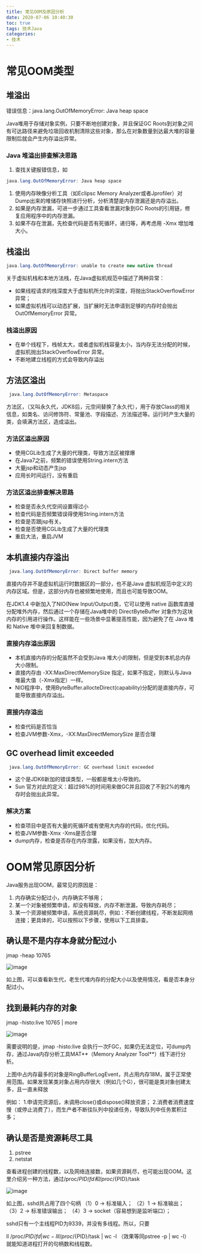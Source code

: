 ```yaml
---
title: 常见OOM及原因分析
date: 2020-07-06 10:40:30
toc: true
tags: 技术Java
categories: 
- 技术
---
```


# 常见OOM类型

## 堆溢出

错误信息：java.lang.OutOfMemoryError: Java heap space 

Java堆用于存储对象实例，只要不断地创建对象，并且保证GC Roots到对象之间有可达路径来避免垃圾回收机制清除这些对象，那么在对象数量到达最大堆的容量限制后就会产生内存溢出异常。 

<!--more-->

### Java 堆溢出排查解决思路

1. 查找关键报错信息，如

```java
java.lang.OutOfMemoryError: Java heap space
```

1. 使用内存映像分析工具（如Eclipsc Memory Analyzer或者Jprofiler）对Dump出来的堆储存快照进行分析，分析清楚是内存泄漏还是内存溢出。
2. 如果是内存泄漏，可进一步通过工具查看泄漏对象到GC	Roots的引用链，修复应用程序中的内存泄漏。
3. 如果不存在泄漏，先检查代码是否有死循环，递归等，再考虑用 -Xmx 增加堆大小。

## 栈溢出

```java
java.lang.OutOfMemoryError: unable to create new native thread
```



关于虚拟机栈和本地方法栈，在Java虚拟机规范中描述了两种异常：

- 如果线程请求的栈深度大于虚拟机所允许的深度，将抛出StackOverflowError 异常；
- 如果虚拟机栈可以动态扩展，当扩展时无法申请到足够的内存时会抛出 OutOfMemoryError 异常。

### 栈溢出原因

- 在单个线程下，栈帧太大，或者虚拟机栈容量太小，当内存无法分配的时候，虚拟机抛出StackOverflowError 异常。
- 不断地建立线程的方式会导致内存溢出

## 方法区溢出

``` JAVA
 java.lang.OutOfMemoryError: Metaspace 
```

 方法区，（又叫永久代，JDK8后，元空间替换了永久代），用于存放Class的相关信息，如类名、访问修饰符、常量池、字段描述、方法描述等。运行时产生大量的类，会填满方法区，造成溢出。 

### 方法区溢出原因

- 使用CGLib生成了大量的代理类，导致方法区被撑爆
- 在Java7之前，频繁的错误使用String.intern方法
- 大量jsp和动态产生jsp
- 应用长时间运行，没有重启

### 方法区溢出排查解决思路

- 检查是否永久代空间设置得过小
- 检查代码是否频繁错误得使用String.intern方法
- 检查是否跟jsp有关。
- 检查是否使用CGLib生成了大量的代理类
- 重启大法，重启JVM

## 本机直接内存溢出

```java
 java.lang.OutOfMemoryError: Direct buffer memory
```

直接内存并不是虚拟机运行时数据区的一部分，也不是Java 虚拟机规范中定义的内存区域。但是，这部分内存也被频繁地使用，而且也可能导致OOM。

在JDK1.4 中新加入了NIO(New Input/Output)类，它可以使用 native 函数库直接分配堆外内存，然后通过一个存储在Java堆中的 DirectByteBuffer 对象作为这块内存的引用进行操作。这样能在一些场景中显著提高性能，因为避免了在 Java 堆和 Native 堆中来回复制数据。

### 直接内存溢出原因

- 本机直接内存的分配虽然不会受到Java 堆大小的限制，但是受到本机总内存大小限制。
- 直接内存由 -XX:MaxDirectMemorySize 指定，如果不指定，则默认与Java堆最大值（-Xmx指定）一样。
- NIO程序中，使用ByteBuffer.allocteDirect(capability)分配的是直接内存，可能导致直接内存溢出。

### 直接内存溢出

- 检查代码是否恰当
- 检查JVM参数-Xmx，-XX:MaxDirectMemorySize 是否合理

## GC overhead limit exceeded

```JAVA
 java.lang.OutOfMemoryError: GC overhead limit exceeded 
```

- 这个是JDK6新加的错误类型，一般都是堆太小导致的。
- Sun 官方对此的定义：超过98%的时间用来做GC并且回收了不到2%的堆内存时会抛出此异常。

### 解决方案

- 检查项目中是否有大量的死循环或有使用大内存的代码，优化代码。
- 检查JVM参数-Xmx -Xms是否合理
- dump内存，检查是否存在内存泄露，如果没有，加大内存。

# OOM常见原因分析

Java服务出现OOM，最常见的原因是：

1. 内存确实分配过小，内存确实不够用；
2. 某一个对象被频繁申请，却没有释放，内存不断泄漏，导致内存耗尽；
3. 某一个资源被频繁申请，系统资源耗尽，例如：不断创建线程，不断发起网络连接；更具体的，可以按照以下步骤，使用以下工具排查。

##  **确认是不是内存本身就分配过小** 

 jmap -heap 10765 

 ![image](/images/oom.png) 

 如上图，可以查看新生代，老生代堆内存的分配大小以及使用情况，看是否本身分配过小。 

## 找到最耗内存的对象

 jmap -histo:live 10765 | more 

 ![image](/images/OOM2.png) 

 需要说明的是，jmap -histo:live 会执行一次FGC，如果仍无法定位，可dump内存，通过Java内存分析工具MAT**（Memory Analyzer Tool**）线下进行分析。 

 上图中占内存最多的对象是RingBufferLogEvent，共占用内存18M，属于正常使用范围。如果发现某类对象占用内存很大（例如几个G），很可能是类对象创建太多，且一直未释放 

例如：
1.申请完资源后，未调用close()或dispose()释放资源；
2.消费者消费速度慢（或停止消费了），而生产者不断往队列中投递任务，导致队列中任务累积过多； 

##  **确认是否是资源耗尽**工具 

1. pstree 
2. netstat 

查看进程创建的线程数，以及网络连接数，如果资源耗尽，也可能出现OOM。这里介绍另一种方法，通过/proc/${PID}/fd 和 /proc/${PID}/task 

 ![image](/images/oom3.png) 

如上图，sshd共占用了四个句柄
（1）0 -> 标准输入；
（2）1 -> 标准输出；
（3）2 -> 标准错误输出；
（4）3 -> socket（容易想到是监听端口）；

sshd只有一个主线程PID为9339，并没有多线程。所以，只要

ll /proc/${PID}/fd | wc -l
ll /proc/${PID}/task | wc -l （效果等同pstree -p | wc -l）
就能知道进程打开的句柄数和线程数。
